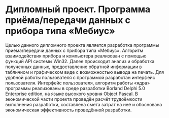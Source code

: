 # Дипломный проект. Программа приёма/передачи данных с прибора типа «Мебиус»
Целью данного дипломного проекта является разработка программы приёма/передачи данных с прибора типа «Мебиус». 
Алгоритм взаимодействия прибора и компьютера реализован с помощью функций API системы Win32.  Далее происходит анализ и обработка полученных данных, предоставление обратной информации в табличном и графическом виде с возможностью вывода на печать.  Для удобной работы пользователя с программой разработан интерфейс пользователя.  Интерфейс пользователя, алгоритм работы «ядра» программы реализованы в среде разработки Borland Delphi 5.0 Enterprise edition, на языке высокого уровня Object Pascal.
В экономической части проекта проведён расчёт трудоёмкости выполнения разработки, составлена смета затрат на неё и обоснована экономическая эффективность проведённой разработки.

